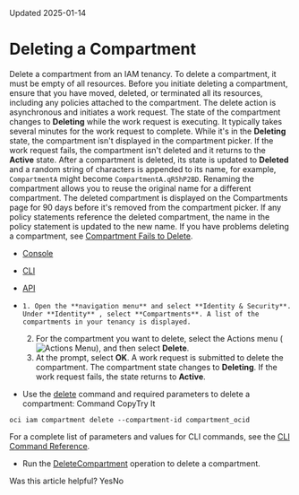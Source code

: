 Updated 2025-01-14
# Deleting a Compartment
Delete a compartment from an IAM tenancy.
To delete a compartment, it must be empty of all resources. Before you initiate deleting a compartment, ensure that you have moved, deleted, or terminated all its resources, including any policies attached to the compartment.
The delete action is asynchronous and initiates a work request. The state of the compartment changes to **Deleting** while the work request is executing. It typically takes several minutes for the work request to complete. While it's in the **Deleting** state, the compartment isn't displayed in the compartment picker. If the work request fails, the compartment isn't deleted and it returns to the **Active** state.
After a compartment is deleted, its state is updated to **Deleted** and a random string of characters is appended to its name, for example, `CompartmentA` might become `CompartmentA.qR5hP2BD`. Renaming the compartment allows you to reuse the original name for a different compartment. The deleted compartment is displayed on the Compartments page for 90 days before it's removed from the compartment picker. If any policy statements reference the deleted compartment, the name in the policy statement is updated to the new name.
If you have problems deleting a compartment, see [Compartment Fails to Delete](https://docs.oracle.com/en-us/iaas/Content/Identity/troubleshooting/compartments.htm#Troubleshooting_compartment_fails_to_delete).
  * [Console](https://docs.oracle.com/en-us/iaas/Content/Identity/compartments/To_delete_a_compartment.htm)
  * [CLI](https://docs.oracle.com/en-us/iaas/Content/Identity/compartments/To_delete_a_compartment.htm)
  * [API](https://docs.oracle.com/en-us/iaas/Content/Identity/compartments/To_delete_a_compartment.htm)


  *     1. Open the **navigation menu** and select **Identity & Security**. Under **Identity** , select **Compartments**. A list of the compartments in your tenancy is displayed.
    2. For the compartment you want to delete, select the Actions menu (![Actions Menu](https://docs.oracle.com/en-us/iaas/Content/libraries/global-images/actions-menu.png)), and then select **Delete**.
    3. At the prompt, select **OK**.
A work request is submitted to delete the compartment. The compartment state changes to **Deleting**. If the work request fails, the state returns to **Active**.
  * Use the [delete](https://docs.oracle.com/iaas/tools/oci-cli/latest/oci_cli_docs/cmdref/iam/compartment/delete.html) command and required parameters to delete a compartment:
Command
CopyTry It
```
oci iam compartment delete --compartment-id compartment_ocid

```

For a complete list of parameters and values for CLI commands, see the [CLI Command Reference](https://docs.oracle.com/iaas/tools/oci-cli/latest).
  * Run the [DeleteCompartment](https://docs.oracle.com/iaas/api/#/en/identity/latest/Compartment/DeleteCompartment) operation to delete a compartment.


Was this article helpful?
YesNo

